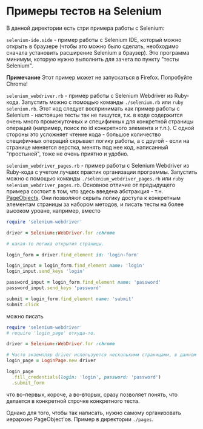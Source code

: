# Примеры тестов на Selenium

В данной директории есть стри примера работы с Selenium:

`selenium-ide.side` - пример работы с Selenium IDE, который можно открыть в браузере (чтобы это можно было сделать, необходимо сначала установить расширение Selenium в браузер). Это программа минимум, которую нужно выполнить для зачета по пункту "тесты Selenium".

**Примечание** Этот пример может не запускаться в Firefox. Попробуйте Chrome!

`selenium_webdriver.rb` - пример работы с Selenium Webdriver из Ruby-кода. Запустить можно с помощью команды `./selenium.rb` или `ruby selenium.rb`. Этот код следует воспринимать как пример работы с Selenium - настоящие тесты так не пишутся, т.к. в коде содержится очень много промежуточных и специфичных для конкретной страницы операций (например, поиск по id конкретного элемента и т.п.). С одной стороны это усложняет чтение кода - большое количество специфичных операций скрывает логику работы, а с другой - если на странице меняется верстка, менять под нее код, написанный "простыней", тоже не очень приятно и удобно. 

`selenium_webdriver_pages.rb` - пример работы с Selenium Webdriver из Ruby-кода с учетом лучших практик организации программы. Запустить можно с помощью команды `./selenium_webdriver_pages.rb` или `ruby selenium_webdriver_pages.rb`. Основное отличие от предыдущего примера состоит в том, что здесь введена абстракция - т.н. [PageObjects](https://martinfowler.com/bliki/PageObject.html). Они позволяют скрыть логику доступа к конкретным элементам страницы за набором методов, и писать тесты на более высоком уровне, например, вместо

```ruby
require 'selenium-webdriver'

driver = Selenium::WebDriver.for :chrome

# какая-то логика открытия страницы.

login_form = driver.find_element id: 'login-form'

login_input = login_form.find_element name: 'login'
login_input.send_keys 'login'

password_input = login_form.find_element name: 'password'
password_input.send_keys 'password'

submit = login_form.find_element name: 'submit'
submit.click
```

можно писать

```ruby
require 'selenium-webdriver'
# require 'login_page' откуда-то.

driver = Selenium::WebDriver.for :chrome

# Часто экземпляр driver используется несколькими страницами, в данном случае driver - это нечто сродни вкладке браузера.
login_page = LoginPage.new driver

login_page
  .fill_credentials(login: 'login', password: 'password')
  .submit_form
```

что во-первых, короче, а во-вторых, сразу позволяет понять, что делается в конкретной строчке конкретного теста.

Однако для того, чтобы так написать, нужно самому организовать иерархию PageObject'ов. Пример в директории `./pages`.
